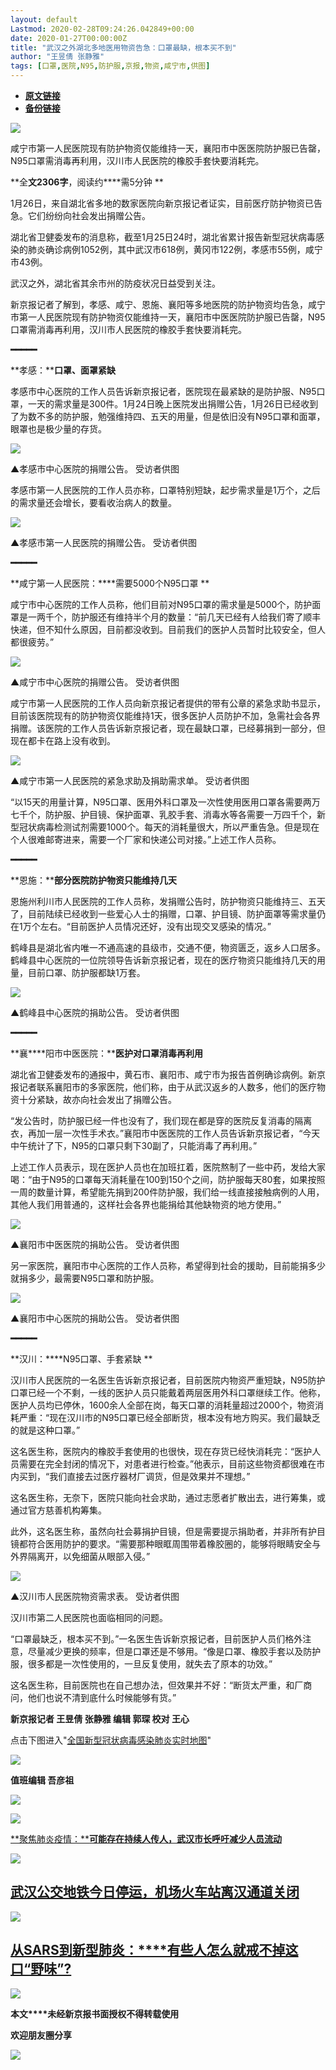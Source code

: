 ```yaml
---
layout: default
Lastmod: 2020-02-28T09:24:26.042849+00:00
date: 2020-01-27T00:00:00Z
title: "武汉之外湖北多地医用物资告急：口罩最缺，根本买不到"
author: "王昱倩 张静雅"
tags: [口罩,医院,N95,防护服,京报,物资,咸宁市,供图]
---
```


* [**原文链接**](http://mp.weixin.qq.com/s?__biz=MzU2MzA2ODk3Nw==&mid=2247544173&idx=5&sn=69e7689794a0f6d00e4d74a7767f729f&chksm=fc5d8433cb2a0d2543de646f8208c1ef1e2f1b67c2649ff385511de1e25c095d085447961c79#rd)
* [**备份链接**](https://archive.ph/SM6E3)


![](/images/post/e0fc932d82bac336b3ecb036ae28d630.jpg)

咸宁市第一人民医院现有防护物资仅能维持一天，襄阳市中医医院防护服已告罄，N95口罩需消毒再利用，汉川市人民医院的橡胶手套快要消耗完。 

**全****文2306字****，阅读约****需5分钟 **

1月26日，来自湖北省多地的数家医院向新京报记者证实，目前医疗防护物资已告急。它们纷纷向社会发出捐赠公告。

湖北省卫健委发布的消息称，截至1月25日24时，湖北省累计报告新型冠状病毒感染的肺炎确诊病例1052例，其中武汉市618例，黄冈市122例，孝感市55例，咸宁市43例。

武汉之外，湖北省其余市州的防疫状况日益受到关注。

新京报记者了解到，孝感、咸宁、恩施、襄阳等多地医院的防护物资均告急，咸宁市第一人民医院现有防护物资仅能维持一天，襄阳市中医医院防护服已告罄，N95口罩需消毒再利用，汉川市人民医院的橡胶手套快要消耗完。

**━━━━━**  

**孝感：****口罩、面罩紧缺**

孝感市中心医院的工作人员告诉新京报记者，医院现在最紧缺的是防护服、N95口罩，一天的需求量是300件。1月24日晚上医院发出捐赠公告，1月26日已经收到了为数不多的防护服，勉强维持四、五天的用量，但是依旧没有N95口罩和面罩，眼罩也是极少量的存货。

![](/images/post/74ce34a007a3984cd8a3a3b5cb9ff263.jpg)

▲孝感市中心医院的捐赠公告。 受访者供图

孝感市第一人民医院的工作人员亦称，口罩特别短缺，起步需求量是1万个，之后的需求量还会增长，要看收治病人的数量。

![](/images/post/33a14225567e5db20f82eaa0ced4e87e.jpg)

▲孝感市第一人民医院的捐赠公告。 受访者供图

**━━━━━**  

**咸宁第一人民医院：****需要5000个N95口罩 **

咸宁市中心医院的工作人员称，他们目前对N95口罩的需求量是5000个，防护面罩是一两千个，防护服还有维持半个月的数量：“前几天已经有人给我们寄了顺丰快递，但不知什么原因，目前都没收到。目前我们的医护人员暂时比较安全，但人都很疲劳。”

![](/images/post/d0213a188444af8fc2f98fa5a0a1a874.jpg)

▲咸宁市中心医院的捐赠公告。 受访者供图

咸宁市第一人民医院的工作人员向新京报记者提供的带有公章的紧急求助书显示，目前该医院现有的防护物资仅能维持1天，很多医护人员防护不加，急需社会各界捐赠。该医院的工作人员告诉新京报记者，现在最缺口罩，已经募捐到一部分，但现在都卡在路上没有收到。

![](/images/post/563fe4ffde60f4f1682eea8ce9776d5b.jpg)

▲咸宁市第一人民医院的紧急求助及捐助需求单。 受访者供图

“以15天的用量计算，N95口罩、医用外科口罩及一次性使用医用口罩各需要两万七千个，防护服、护目镜、保护面罩、乳胶手套、消毒水等各需要一万四千个，新型冠状病毒检测试剂需要1000个。每天的消耗量很大，所以严重告急。但是现在个人很难邮寄进来，需要一个厂家和快递公司对接。”上述工作人员称。

**━━━━━**  

**恩施：****部分医院防护物资只能维持几天**

恩施州利川市人民医院的工作人员称，发捐赠公告时，防护物资只能维持三、五天了，目前陆续已经收到一些爱心人士的捐赠，口罩、护目镜、防护面罩等需求量仍在1万个左右。“目前医护人员情况还好，没有出现交叉感染的情况。”

鹤峰县是湖北省内唯一不通高速的县级市，交通不便，物资匮乏，返乡人口居多。鹤峰县中心医院的一位院领导告诉新京报记者，现在的医疗物资只能维持几天的用量，目前口罩、防护服都缺1万套。

![](/images/post/2377cd4fbed89dd43591ad4d5307fcf0.jpg)

▲鹤峰县中心医院的捐助公告。 受访者供图

**━━━━━**  

**襄****阳市中医医院：****医护对口罩消毒再利用**

湖北省卫健委发布的通报中，黄石市、襄阳市、咸宁市为报告首例确诊病例。新京报记者联系襄阳市的多家医院，他们称，由于从武汉返乡的人数多，他们的医疗物资十分紧缺，故亦向社会发出了捐赠公告。

“发公告时，防护服已经一件也没有了，我们现在都是穿的医院反复消毒的隔离衣，再加一层一次性手术衣。”襄阳市中医医院的工作人员告诉新京报记者，“今天中午统计了下，N95的口罩只剩下30副了，只能消毒了再利用。”

上述工作人员表示，现在医护人员也在加班扛着，医院熬制了一些中药，发给大家喝：“由于N95的口罩每天消耗量在100到150个之间，防护服每天80套，如果按照一周的数量计算，希望能先捐到200件防护服，我们给一线直接接触病例的人用，其他人我们用普通的，这样社会各界也能捐给其他缺物资的地方使用。”

![](/images/post/4ff01aec86b8889e6560c1b39f21ca5d.jpg)

▲襄阳市中医医院的捐助公告。 受访者供图

另一家医院，襄阳市中心医院的工作人员称，希望得到社会的援助，目前能捐多少就捐多少，最需要N95口罩和防护服。

![](/images/post/b220414842c41e4332003e8e1b1191d9.jpg)

▲襄阳市中心医院的捐助公告。 受访者供图  

**━━━━━**  

**汉川：****N95口罩、手套紧缺 **

汉川市人民医院的一名医生告诉新京报记者，目前医院内物资严重短缺，N95防护口罩已经一个不剩，一线的医护人员只能戴着两层医用外科口罩继续工作。他称，医护人员均已停休，1600余人全部在岗，每天口罩的消耗量超过2000个，物资消耗严重：“现在汉川市的N95口罩已经全部断货，根本没有地方购买。我们最缺乏的就是这种口罩。”

这名医生称，医院内的橡胶手套使用的也很快，现在存货已经快消耗完：“医护人员需要在完全封闭的情况下，对患者进行检查。”他表示，目前这些物资都很难在市内买到，“我们直接去过医疗器材厂调货，但是效果并不理想。”

这名医生称，无奈下，医院只能向社会求助，通过志愿者扩散出去，进行筹集，或通过官方慈善机构筹集。

此外，这名医生称，虽然向社会募捐护目镜，但是需要提示捐助者，并非所有护目镜都符合医用防护的要求。“需要那种眼眶周围带着橡胶圈的，能够将眼睛安全与外界隔离开，以免细菌从眼部入侵。”

![](/images/post/e4f460291c753e9c0fc06eb7c04c933c.jpg)

▲汉川市人民医院物资需求表。 受访者供图  

汉川市第二人民医院也面临相同的问题。

“口罩最缺乏，根本买不到。”一名医生告诉新京报记者，目前医护人员们格外注意，尽量减少更换的频率，但是口罩还是不够用。“像是口罩、橡胶手套以及防护服，很多都是一次性使用的，一旦反复使用，就失去了原本的功效。”

这名医生称，目前医院也在自己想办法，但效果并不好：“断货太严重，和厂商问，他们也说不清到底什么时候能够有货。”

****新京报记者 王昱倩 张静雅 编辑 郭琛 校对 王心****

点击下图进入"[全国新型冠状病毒感染肺炎实时地图](https://m.bjnews.com.cn/zhuanti/2020feiyan/)"

[![](/images/post/870fd10b640b94a8eea321e49c99781f.jpg)](https://m.bjnews.com.cn/zhuanti/2020feiyan/)

****值班编辑 吾彦祖****  

[![](/images/post/09a36834030337336c8322173e65ce2d.jpg)](http://xjbapp.bjnews.com.cn/?qdid=1e)

[**![](/images/post/7c189a61c4a2087d28186ec3acbd8a03.jpg)**](http://mp.weixin.qq.com/s?__biz=MzU2MzA2ODk3Nw==&mid=2247543469&idx=1&sn=9c96a00e025922a62c627a754d40c564&chksm=fc5d83f3cb2a0ae578865d65f05453456a9f07a2a65be06325afbc10337f35f107a9ff7f7029&scene=21#wechat_redirect)

[**聚焦肺炎疫情：****可能存在持续人传人，武汉市长呼吁减少人员流动**](http://mp.weixin.qq.com/s?__biz=MzU2MzA2ODk3Nw==&mid=2247543469&idx=1&sn=9c96a00e025922a62c627a754d40c564&chksm=fc5d83f3cb2a0ae578865d65f05453456a9f07a2a65be06325afbc10337f35f107a9ff7f7029&scene=21#wechat_redirect)

[![](/images/post/42638463a6889d0d202ebacf15de0fd0.jpg)](http://mp.weixin.qq.com/s?__biz=MzU2MzA2ODk3Nw==&mid=2247543633&idx=1&sn=4a01a9ffcb7433275a649eeafa1f8bc1&chksm=fc5d820fcb2a0b19260892ac9f85c041f99d4c3891bc9417ad70e40f54425f2a9a48dbfba884&scene=21#wechat_redirect)

[**武汉公交地铁今日停运，机场火车站离汉通道关闭**](http://mp.weixin.qq.com/s?__biz=MzU2MzA2ODk3Nw==&mid=2247543633&idx=1&sn=4a01a9ffcb7433275a649eeafa1f8bc1&chksm=fc5d820fcb2a0b19260892ac9f85c041f99d4c3891bc9417ad70e40f54425f2a9a48dbfba884&scene=21#wechat_redirect)
---------------------------------------------------------------------------------------------------------------------------------------------------------------------------------------------------------------------------------------------------

[![](/images/post/52b0eb95660bf746c8a7706e5d7b4615.jpg)](http://mp.weixin.qq.com/s?__biz=MzU2MzA2ODk3Nw==&mid=2247543633&idx=2&sn=bfdbc04d751f3615f1d1277354efa8be&chksm=fc5d820fcb2a0b199aafc01cd9202c40da6e9fd61af69fff225a1827d31aa2a852bbe4283a11&scene=21#wechat_redirect)

[**从SARS到新型肺炎：****有些人怎么就戒不掉这口“野味”?**](http://mp.weixin.qq.com/s?__biz=MzU2MzA2ODk3Nw==&mid=2247543633&idx=2&sn=bfdbc04d751f3615f1d1277354efa8be&chksm=fc5d820fcb2a0b199aafc01cd9202c40da6e9fd61af69fff225a1827d31aa2a852bbe4283a11&scene=21#wechat_redirect)
------------------------------------------------------------------------------------------------------------------------------------------------------------------------------------------------------------------------------------------------------------

![](/images/post/4e8f42094a1a63e0330a20b461fc84d3.jpg)

**本文****未经新京报书面授权不得转载使用**  

**欢迎朋友圈分享**

![](/images/post/0f0a66fe47e801121292696a3b68b3be.jpg)

